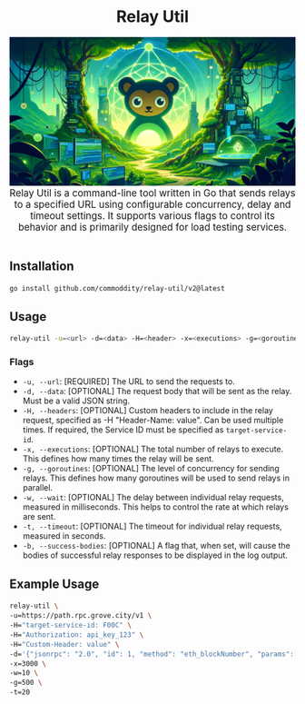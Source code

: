 <div align="center">
    <h1>Relay Util</h1>
    <img src="https://github.com/commoddity/relay-util/blob/main/.github/relay-util.png" alt="Relay Util logo" width="600"/>
    <br/>
    <big>Relay Util is a command-line tool written in Go that sends relays to a specified URL using configurable concurrency, delay and timeout settings. It supports various flags to control its behavior and is primarily designed for load testing services.</big>
</div>
<br/>

## Installation

```bash
go install github.com/commoddity/relay-util/v2@latest
```

## Usage

```bash
relay-util -u=<url> -d=<data> -H=<header> -x=<executions> -g=<goroutines> -w=<wait> -t=<timeout> [-b] 
```

### Flags

- `-u, --url`: [REQUIRED] The URL to send the requests to.
- `-d, --data`: [OPTIONAL] The request body that will be sent as the relay. Must be a valid JSON string.
- `-H, --headers`: [OPTIONAL] Custom headers to include in the relay request, specified as -H "Header-Name: value". Can be used multiple times. If required, the Service ID must be specified as `target-service-id`.
- `-x, --executions`: [OPTIONAL] The total number of relays to execute. This defines how many times the relay will be sent.
- `-g, --goroutines`: [OPTIONAL] The level of concurrency for sending relays. This defines how many goroutines will be used to send relays in parallel.
- `-w, --wait`: [OPTIONAL] The delay between individual relay requests, measured in milliseconds. This helps to control the rate at which relays are sent.
- `-t, --timeout`: [OPTIONAL] The timeout for individual relay requests, measured in seconds.
- `-b, --success-bodies`: [OPTIONAL] A flag that, when set, will cause the bodies of successful relay responses to be displayed in the log output.

## Example Usage

```bash
relay-util \
-u=https://path.rpc.grove.city/v1 \
-H="target-service-id: F00C" \
-H="Authorization: api_key_123" \
-H="Custom-Header: value" \
-d='{"jsonrpc": "2.0", "id": 1, "method": "eth_blockNumber", "params": []}' \
-x=3000 \
-w=10 \
-g=500 \
-t=20
```
